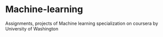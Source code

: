 # Machine-learning
Assignments, projects of Machine learning specialization on coursera by University of Washington
